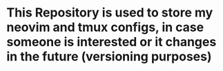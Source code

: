 # This Repository is used to store my neovim and tmux configs, in case someone is interested or it changes in the future (versioning purposes)
